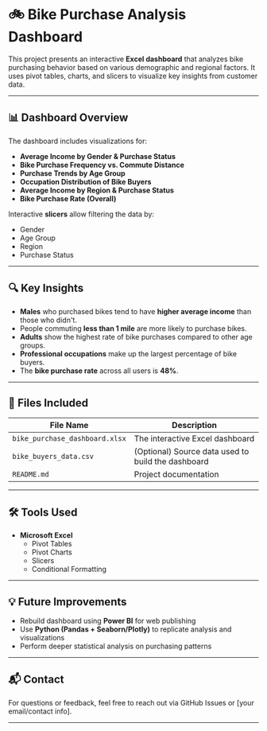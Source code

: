 # 🚲 Bike Purchase Analysis Dashboard

This project presents an interactive **Excel dashboard** that analyzes bike purchasing behavior based on various demographic and regional factors. It uses pivot tables, charts, and slicers to visualize key insights from customer data.

---

## 📊 Dashboard Overview

The dashboard includes visualizations for:

- **Average Income by Gender & Purchase Status**
- **Bike Purchase Frequency vs. Commute Distance**
- **Purchase Trends by Age Group**
- **Occupation Distribution of Bike Buyers**
- **Average Income by Region & Purchase Status**
- **Bike Purchase Rate (Overall)**

Interactive **slicers** allow filtering the data by:
- Gender
- Age Group
- Region
- Purchase Status

---

## 🔍 Key Insights

- **Males** who purchased bikes tend to have **higher average income** than those who didn't.
- People commuting **less than 1 mile** are more likely to purchase bikes.
- **Adults** show the highest rate of bike purchases compared to other age groups.
- **Professional occupations** make up the largest percentage of bike buyers.
- The **bike purchase rate** across all users is **48%**.

---

## 📂 Files Included

| File Name | Description |
|-----------|-------------|
| `bike_purchase_dashboard.xlsx` | The interactive Excel dashboard |
| `bike_buyers_data.csv` | (Optional) Source data used to build the dashboard |
| `README.md` | Project documentation |

---

## 🛠 Tools Used

- **Microsoft Excel**
  - Pivot Tables
  - Pivot Charts
  - Slicers
  - Conditional Formatting

---

## 💡 Future Improvements

- Rebuild dashboard using **Power BI** for web publishing
- Use **Python (Pandas + Seaborn/Plotly)** to replicate analysis and visualizations
- Perform deeper statistical analysis on purchasing patterns

---

## 📬 Contact

For questions or feedback, feel free to reach out via GitHub Issues or [your email/contact info].

---

